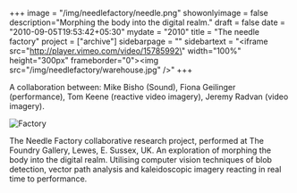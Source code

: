 +++
image = "/img/needlefactory/needle.png"
showonlyimage = false
description="Morphing the body into the digital realm."
draft = false
date = "2010-09-05T19:53:42+05:30"
mydate = "2010"
title = "The needle factory"
project = ["archive"]
sidebarpage = ""
sidebartext = "<iframe src=\"http://player.vimeo.com/video/15785992\" width=\"100%\" height=\"300px\" frameborder=\"0\"></iframe><img src=\"/img/needlefactory/warehouse.jpg\" />"
+++  

A collaboration between: Mike Bisho (Sound), Fiona Geilinger (performance), Tom Keene (reactive video imagery), Jeremy Radvan (video imagery).

![Factory](/img/needlefactory/needle.png)

The Needle Factory collaborative research project, performed at The Foundry Gallery, Lewes, E. Sussex, UK. An exploration of morphing the body into the digital realm. Utilising computer vision techniques of blob detection, vector path analysis and kaleidoscopic imagery reacting in real time to performance.
